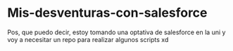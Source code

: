 # Mis-desventuras-con-salesforce
Pos, que puedo decir, estoy tomando una optativa de salesforce en la uni y voy a necesitar un repo para realizar algunos scripts xd

